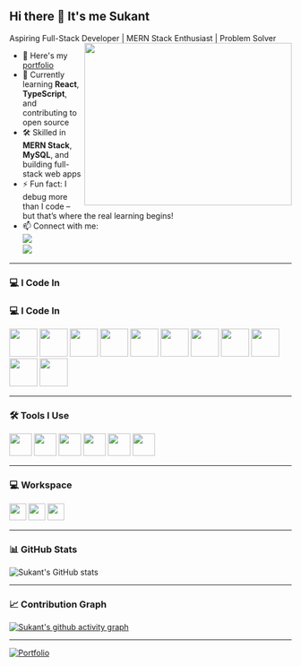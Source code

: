 ## Hi there 👋 It's me Sukant

Aspiring Full-Stack Developer | MERN Stack Enthusiast | Problem Solver  
<img align="right" width="370" height="290" src="https://i.pinimg.com/originals/47/f0/34/47f0342cec72b800463bf003eac1257e.gif">

- 🔭 Here's my [portfolio](https://sukant-k.web.app/)  
- 🌱 Currently learning **React**, **TypeScript**, and contributing to open source  
- 🛠 Skilled in **MERN Stack**, **MySQL**, and building full-stack web apps  
- ⚡ Fun fact: I debug more than I code – but that’s where the real learning begins!
- 📫 Connect with me:  
  [<img src="https://img.shields.io/badge/LinkedIn-0077B5?style=for-the-badge&logo=linkedin&logoColor=white" />](https://www.linkedin.com/in/sukant2004/)  
  [<img src="https://img.shields.io/badge/Portfolio-222222?style=for-the-badge&logo=firefox&logoColor=white" />](https://sukant-k.web.app/)

---

### 💻 I Code In

### 💻 I Code In

<p>
  <img height="50" src="https://img.icons8.com/color/48/000000/python.png" />
  <img height="50" src="https://img.icons8.com/color/48/000000/javascript.png"/>
  <img height="50" src="https://img.icons8.com/color/48/000000/react-native.png"/>
  <img height="50" src="https://img.icons8.com/color/48/000000/nodejs.png"/>
  <img height="50" src="https://img.icons8.com/color/48/000000/express.png"/>
  <img height="50" src="https://img.icons8.com/color/48/000000/mongodb.png"/>
  <img height="50" src="https://img.icons8.com/color/48/000000/mysql-logo.png"/>
  <img height="50" src="https://img.icons8.com/color/48/000000/google-firebase-console.png"/>
  <img height="50" src="https://img.icons8.com/color/48/000000/html-5.png"/>
  <img height="50" src="https://img.icons8.com/color/48/000000/css3.png"/>
  <img height="50" src="https://img.icons8.com/color/48/000000/tailwind_css.png"/>
</p>


---

### 🛠️ Tools I Use

<img height="40" src="https://img.icons8.com/color/48/000000/visual-studio-code-2019.png"/>
<img height="40" src="https://img.icons8.com/color/48/000000/postman.png"/>
<img height="40" src="https://img.icons8.com/color/48/000000/git.png"/>
<img height="40" src="https://img.icons8.com/ios-filled/50/000000/github.png"/>
<img height="40" src="https://img.icons8.com/color/48/000000/firebase.png"/>
<img height="40" src="https://img.icons8.com/color/48/null/netlify.png"/>

---

### 💻 Workspace

<img height="30" src="https://img.shields.io/badge/Windows-11-0078D6?style=for-the-badge&logo=windows&logoColor=white"/>
<img height="30" src="https://img.shields.io/badge/Visual_Studio_Code-007ACC?style=for-the-badge&logo=visual-studio-code&logoColor=white"/>
<img height="30" src="https://img.shields.io/badge/NVIDIA-GTX1650-76B900?style=for-the-badge&logo=nvidia&logoColor=white"/>

---

### 📊 GitHub Stats

![Sukant's GitHub stats](https://github-readme-stats.vercel.app/api?username=sukant-git&theme=tokyonight&show_icons=true&hide_title=true)

---

### 📈 Contribution Graph

[![Sukant's github activity graph](https://github-readme-activity-graph.vercel.app/graph?username=sukant-git&bg_color=000000&color=00ff99&line=00ffff&point=ffffff&area=true&hide_border=true)](https://github.com/ashutosh00710/github-readme-activity-graph)

---



[![Portfolio](https://github-readme-stats.vercel.app/api/pin/?username=sukant-git&repo=polished-mern-folio&theme=tokyonight)](https://github.com/sukant-git/polished-mern-folio)
